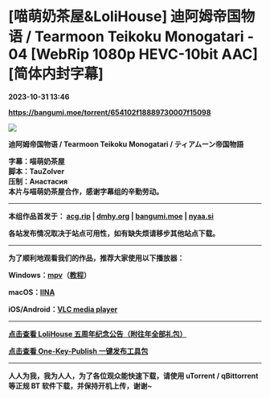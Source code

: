 # [喵萌奶茶屋&LoliHouse] 迪阿姆帝国物语 / Tearmoon Teikoku Monogatari - 04 [WebRip 1080p HEVC-10bit AAC][简体内封字幕]

**2023-10-31 13:46**

**https://bangumi.moe/torrent/654102f18889730007f15098**

[![](https://s2.loli.net/2023/10/09/DlhK25dOezUyFqm.webp)](https://sm.ms/image/DlhK25dOezUyFqm)  

  

**迪阿姆帝国物语 / Tearmoon Teikoku Monogatari / ティアムーン帝国物語**  

  

**字幕：喵萌奶茶屋  
脚本：TauZolver  
压制：Анастасия  
本片与喵萌奶茶屋合作，感谢字幕组的辛勤劳动。** 

  

* * *

  

**本组作品首发于： [acg.rip](https://acg.rip/?term=LoliHouse) | [dmhy.org](https://share.dmhy.org/topics/list?keyword=lolihouse) | [bangumi.moe](https://bangumi.moe/search/581be821ee98e9ca20730eae) | [nyaa.si](https://nyaa.si/?f=0&c=0_0&q=lolihouse)**

**各站发布情况取决于站点可用性，如有缺失烦请移步其他站点下载。**  

  

* * *

  

**为了顺利地观看我们的作品，推荐大家使用以下播放器：**

**Windows：[mpv](https://mpv.io/)（[教程](https://vcb-s.com/archives/7594)）**

**macOS：[IINA](https://iina.io/)**

**iOS/Android：[VLC media player](https://www.videolan.org/vlc/)**

  

* * *

  

**[点击查看 LoliHouse 五周年纪念公告（附往年全部礼包）](https://share.dmhy.org/topics/view/599634_LoliHouse_LoliHouse_5th_Anniversary_Announcement.html)**

**[点击查看 One-Key-Publish 一键发布工具包](https://github.com/AmusementClub/OKP)**

  

* * *

  

**人人为我，我为人人，为了各位观众能快速下载，请使用 uTorrent / qBittorrent 等正规 BT 软件下载，并保持开机上传，谢谢~**